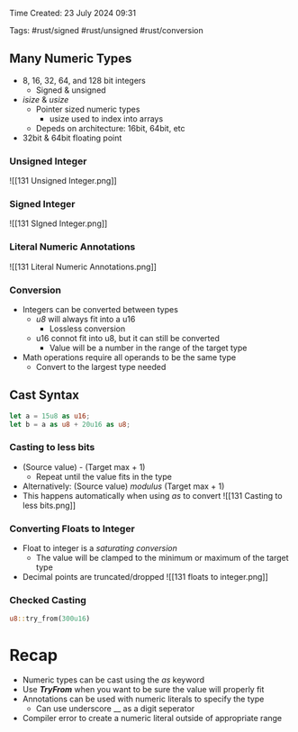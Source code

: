 Time Created: 23 July 2024 09:31

Tags: #rust/signed #rust/unsigned #rust/conversion

## Many Numeric Types

- 8, 16, 32, 64, and 128 bit integers
	- Signed & unsigned
- *isize* & *usize* 
	- Pointer sized numeric types
		- usize used to index into arrays
	- Depeds on architecture: 16bit, 64bit, etc
- 32bit & 64bit floating point

### Unsigned Integer
![[131 Unsigned Integer.png]]

### Signed Integer
![[131 SIgned Integer.png]]

### Literal Numeric Annotations
![[131 Literal Numeric Annotations.png]]

### Conversion

- Integers can be converted between types
	- *u8* will always fit into a u16
		- Lossless conversion
	- u16 connot fit into u8, but it can still be converted
		- Value will be a number in the range of the target type
- Math operations require all operands to be the same type
	- Convert to the largest type needed

## Cast Syntax
```rust
let a = 15u8 as u16;
let b = a as u8 + 20u16 as u8;
```

### Casting to less bits
- (Source value) - (Target max + 1)
	- Repeat until the value fits in the type
- Alternatively: (Source value) *modulus* (Target max + 1)
- This happens automatically when using *as* to convert
![[131 Casting to less bits.png]]

### Converting Floats to Integer
- Float to integer is a *saturating conversion*
	- The value will be clamped to the minimum or maximum of the target type
- Decimal points are truncated/dropped
![[131 floats to integer.png]]

### Checked Casting
```rust
u8::try_from(300u16)
```

# Recap

- Numeric types can be cast using the *as* keyword
- Use ***TryFrom*** when you want to be sure the value will properly fit
- Annotations can be used with numeric literals to specify the type
	- Can use underscore __ as a digit seperator
- Compiler error to create a numeric literal outside of appropriate range